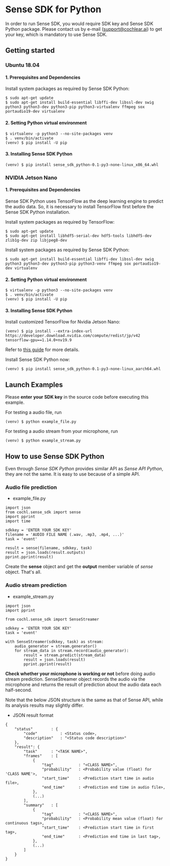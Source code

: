 # Sense SDK for Python

In order to run Sense SDK, you would require SDK key and Sense SDK Python package. Please contact us by e-mail (support@cochlear.ai) to get your key, which is mandatory to use Sense SDK.

## Getting started

### Ubuntu 18.04
#### 1. Prerequisites and Dependencies

Install system packages as required by Sense SDK Python:
```
$ sudo apt-get update
$ sudo apt-get install build-essential libffi-dev libssl-dev swig python3 python3-dev python3-pip python3-virtualenv ffmpeg sox portaudio19-dev virtualenv
```

#### 2. Setting Python virtual environment

```
$ virtualenv -p python3 --no-site-packages venv
$ . venv/bin/activate
(venv) $ pip install -U pip
```

#### 3. Installing Sense SDK Python

```
(venv) $ pip install sense_sdk_python-0.1-py3-none-linux_x86_64.whl
```

### NVIDIA Jetson Nano
#### 1. Prerequisites and Dependencies

Sense SDK Python uses TensorFlow as the deep learning engine to predict the audio data. So, it is necessary to install TensorFlow first before the Sense SDK Python installation.

Install system packages as required by TensorFlow:
```
$ sudo apt-get update
$ sudo apt-get install libhdf5-serial-dev hdf5-tools libhdf5-dev zlib1g-dev zip libjpeg8-dev
```

Install system packages as required by Sense SDK Python:
```
$ sudo apt-get install build-essential libffi-dev libssl-dev swig python3 python3-dev python3-pip python3-venv ffmpeg sox portaudio19-dev virtualenv
```

#### 2. Setting Python virtual environment
```
$ virtualenv -p python3 --no-site-packages venv
$ . venv/bin/activate
(venv) $ pip install -U pip
```

#### 3. Installing Sense SDK Python

Install customized TensorFlow for Nvidia Jetson Nano:
```
(venv) $ pip install --extra-index-url https://developer.download.nvidia.com/compute/redist/jp/v42 tensorflow-gpu==1.14.0+nv19.9
```
Refer to [this guide](https://docs.nvidia.com/deeplearning/frameworks/install-tf-jetson-platform/index.html) for more details.


Install Sense SDK Python now:
```
(venv) $ pip install sense_sdk_python-0.1-py3-none-linux_aarch64.whl
```

## Launch Examples

Please **enter your SDK key** in the source code before executing this example.

For testing a audio file, run 
```
(venv) $ python example_file.py
```

For testing a audio stream from your microphone, run 
```
(venv) $ python example_stream.py
```

## How to use Sense SDK Python
Even through _Sense SDK Python_ provides similar API as _Sense API Python_, they are not the same. It is easy to use because of a simple API.

### Audio file prediction

  * example_file.py
```
import json
from cochl.sense_sdk import sense
import pprint
import time

sdkkey = 'ENTER YOUR SDK KEY'
filename = 'AUDIO FILE NAME (.wav, .mp3, .mp4, ...)'
task = 'event'

result = sense(filename, sdkkey, task)
result = json.loads(result.outputs)
pprint.pprint(result)
```

Create the **sense** object and get the **output** member variable of _sense_ object. That's all.

### Audio stream prediction

  * example_stream.py
```
import json
import pprint

from cochl.sense_sdk import SenseStreamer

sdkkey = 'ENTER YOUR SDK KEY'
task = 'event'

with SenseStreamer(sdkkey, task) as stream:
    audio_generator = stream.generator()
    for stream_data in stream.record(audio_generator):
        result = stream.predict(stream_data)
        result = json.loads(result)
        pprint.pprint(result)
```
**Check whether your microphone is working or not** before doing audio stream prediction. SenseStreamer object records the audio via the microphone and returns the result of prediction about the audio data each half-second.

Note that the below JSON structure is the same as that of Sense API, while its analysis results may slightly differ. 

  * JSON result format
```
{
    "status"        : {
        "code"          : <Status code>,
        "description"   : "<Status code description>"
    },
    "result": {
        "task"      : "<TASK NAME>",
        "frames"    : [
            {
                "tag"           : "<CLASS NAME>",
                "probability"   : <Probability value (float) for 'CLASS NAME'>,
                "start_time"    : <Prediction start time in audio file>,
                "end_time"      : <Prediction end time in audio file>,
            },
            (...)
        ],
        "summary"   : [
            {
                "tag"           : "<CLASS NAME>",
                "probability"   : <Probability mean value (float) for continuous tags>,
                "start_time"    : <Prediction start time in first tag>,
                "end_time"      : <Prediction end time in last tag>,
            },
            (...)
        ]
    }
}
```
